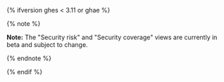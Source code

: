 {% ifversion ghes < 3.11 or ghae %}

{% note %}

**Note:** The "Security risk" and "Security coverage" views are currently in beta and subject to change.

{% endnote %}

{% endif %}
